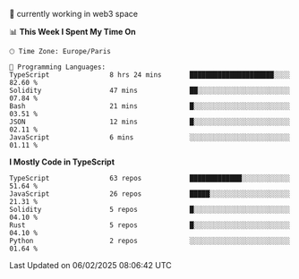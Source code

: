 🔭 currently working in web3 space

<!--START_SECTION:waka-->
📊 **This Week I Spent My Time On** 

```text
🕑︎ Time Zone: Europe/Paris

💬 Programming Languages: 
TypeScript               8 hrs 24 mins       █████████████████████░░░░   82.60 % 
Solidity                 47 mins             ██░░░░░░░░░░░░░░░░░░░░░░░   07.84 % 
Bash                     21 mins             █░░░░░░░░░░░░░░░░░░░░░░░░   03.51 % 
JSON                     12 mins             █░░░░░░░░░░░░░░░░░░░░░░░░   02.11 % 
JavaScript               6 mins              ░░░░░░░░░░░░░░░░░░░░░░░░░   01.11 % 
```

**I Mostly Code in TypeScript** 

```text
TypeScript               63 repos            █████████████░░░░░░░░░░░░   51.64 % 
JavaScript               26 repos            █████░░░░░░░░░░░░░░░░░░░░   21.31 % 
Solidity                 5 repos             █░░░░░░░░░░░░░░░░░░░░░░░░   04.10 % 
Rust                     5 repos             █░░░░░░░░░░░░░░░░░░░░░░░░   04.10 % 
Python                   2 repos             ░░░░░░░░░░░░░░░░░░░░░░░░░   01.64 % 
```




 Last Updated on 06/02/2025 08:06:42 UTC
<!--END_SECTION:waka-->
